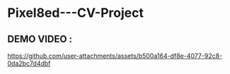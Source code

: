 # Pixel8ed---CV-Project



## DEMO VIDEO : 
https://github.com/user-attachments/assets/b500a164-df8e-4077-92c8-0da2bc7d4dbf
